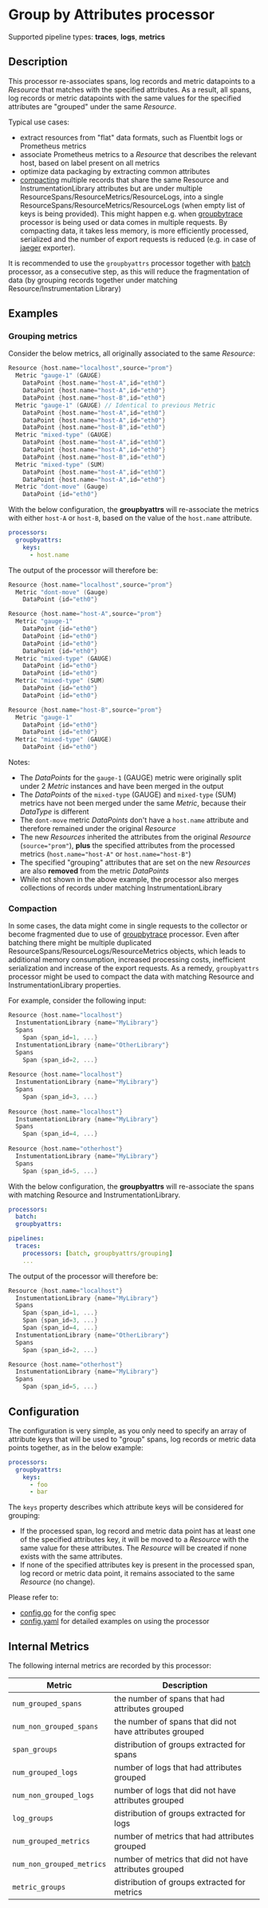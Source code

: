 # Group by Attributes processor

Supported pipeline types: **traces**, **logs**, **metrics**

## Description

This processor re-associates spans, log records and metric datapoints to a *Resource* that matches with the specified attributes. As a result, all spans, log records or metric datapoints with the same values for the specified attributes are "grouped" under the same *Resource*.

Typical use cases:

* extract resources from "flat" data formats, such as Fluentbit logs or Prometheus metrics
* associate Prometheus metrics to a *Resource* that describes the relevant host, based on label present on all metrics
* optimize data packaging by extracting common attributes
* [compacting](#compaction) multiple records that share the same Resource and InstrumentationLibrary attributes but are under multiple ResourceSpans/ResourceMetrics/ResourceLogs, into a single ResourceSpans/ResourceMetrics/ResourceLogs (when empty list of keys is being provided). This might happen e.g. when [groupbytrace](../groupbytraceprocessor) processor is being used or data comes in multiple requests. By compacting data, it takes less memory, is more efficiently processed, serialized and the number of export requests is reduced (e.g. in case of [jaeger](../../exporter/jaegerexporter) exporter).

It is recommended to use the `groupbyattrs` processor together with [batch](https://github.com/open-telemetry/opentelemetry-collector/tree/main/processor/batchprocessor) processor, as a consecutive step, as this will reduce the fragmentation of data (by grouping records together under matching Resource/Instrumentation Library)

## Examples

### Grouping metrics

Consider the below metrics, all originally associated to the same *Resource*:

```go
Resource {host.name="localhost",source="prom"}
  Metric "gauge-1" (GAUGE)
    DataPoint {host.name="host-A",id="eth0"}
    DataPoint {host.name="host-A",id="eth0"}
    DataPoint {host.name="host-B",id="eth0"}
  Metric "gauge-1" (GAUGE) // Identical to previous Metric
    DataPoint {host.name="host-A",id="eth0"}
    DataPoint {host.name="host-A",id="eth0"}
    DataPoint {host.name="host-B",id="eth0"}
  Metric "mixed-type" (GAUGE)
    DataPoint {host.name="host-A",id="eth0"}
    DataPoint {host.name="host-A",id="eth0"}
    DataPoint {host.name="host-B",id="eth0"}
  Metric "mixed-type" (SUM)
    DataPoint {host.name="host-A",id="eth0"}
    DataPoint {host.name="host-A",id="eth0"}
  Metric "dont-move" (Gauge)
    DataPoint {id="eth0"}
```

With the below configuration, the **groupbyattrs** will re-associate the metrics with either `host-A` or `host-B`, based on the value of the `host.name` attribute.

```yaml
processors:
  groupbyattrs:
    keys:
      - host.name
```

The output of the processor will therefore be:

```go
Resource {host.name="localhost",source="prom"}
  Metric "dont-move" (Gauge)
    DataPoint {id="eth0"}

Resource {host.name="host-A",source="prom"}
  Metric "gauge-1"
    DataPoint {id="eth0"}
    DataPoint {id="eth0"}
    DataPoint {id="eth0"}
    DataPoint {id="eth0"}
  Metric "mixed-type" (GAUGE)
    DataPoint {id="eth0"}
    DataPoint {id="eth0"}
  Metric "mixed-type" (SUM)
    DataPoint {id="eth0"}
    DataPoint {id="eth0"}

Resource {host.name="host-B",source="prom"}
  Metric "gauge-1"
    DataPoint {id="eth0"}
    DataPoint {id="eth0"}
  Metric "mixed-type" (GAUGE)
    DataPoint {id="eth0"}
```

Notes:

* The *DataPoints* for the `gauge-1` (GAUGE) metric were originally split under 2 *Metric* instances and have been merged in the output
* The *DataPoints* of the `mixed-type` (GAUGE) and `mixed-type` (SUM) metrics have not been merged under the same *Metric*, because their *DataType* is different
* The `dont-move` metric *DataPoints* don't have a `host.name` attribute and therefore remained under the original *Resource*
* The new *Resources* inherited the attributes from the original *Resource* (`source="prom"`), **plus** the specified attributes from the processed metrics (`host.name="host-A"` or `host.name="host-B"`)
* The specified "grouping" attributes that are set on the new *Resources* are also **removed** from the metric *DataPoints*
* While not shown in the above example, the processor also merges collections of records under matching InstrumentationLibrary

### Compaction

In some cases, the data might come in single requests to the collector or become fragmented due to use of [groupbytrace](../groupbytraceprocessor) processor. Even after batching there might be multiple duplicated ResourceSpans/ResourceLogs/ResourceMetrics objects, which leads to additional memory consumption, increased processing costs, inefficient serialization and increase of the export requests. As a remedy, `groupbyattrs` processor might be used to compact the data with matching Resource and InstrumentationLibrary properties.

For example, consider the following input:

```go
Resource {host.name="localhost"}
  InstumentationLibrary {name="MyLibrary"}
  Spans
    Span {span_id=1, ...}
  InstumentationLibrary {name="OtherLibrary"}
  Spans
    Span {span_id=2, ...}
    
Resource {host.name="localhost"}
  InstumentationLibrary {name="MyLibrary"}
  Spans
    Span {span_id=3, ...}
    
Resource {host.name="localhost"}
  InstumentationLibrary {name="MyLibrary"}
  Spans
    Span {span_id=4, ...}
    
Resource {host.name="otherhost"}
  InstumentationLibrary {name="MyLibrary"}
  Spans
    Span {span_id=5, ...}
```

With the below configuration, the **groupbyattrs** will re-associate the spans with matching Resource and InstrumentationLibrary. 

```yaml
processors:
  batch:
  groupbyattrs:

pipelines:
  traces:
    processors: [batch, groupbyattrs/grouping]
    ...
```

The output of the processor will therefore be:

```go
Resource {host.name="localhost"}
  InstumentationLibrary {name="MyLibrary"}
  Spans
    Span {span_id=1, ...}
    Span {span_id=3, ...}
    Span {span_id=4, ...}
  InstumentationLibrary {name="OtherLibrary"}
  Spans
    Span {span_id=2, ...}

Resource {host.name="otherhost"}
  InstumentationLibrary {name="MyLibrary"}
  Spans
    Span {span_id=5, ...}
```

## Configuration

The configuration is very simple, as you only need to specify an array of attribute keys that will be used to "group" spans, log records or metric data points together, as in the below example:

```yaml
processors:
  groupbyattrs:
    keys:
      - foo
      - bar
```

The `keys` property describes which attribute keys will be considered for grouping:

* If the processed span, log record and metric data point has at least one of the specified attributes key, it will be moved to a *Resource* with the same value for these attributes. The *Resource* will be created if none exists with the same attributes.
* If none of the specified attributes key is present in the processed span, log record or metric data point, it remains associated to the same *Resource* (no change).

Please refer to:

* [config.go](./config.go) for the config spec
* [config.yaml](./testdata/config.yaml) for detailed examples on using the processor

## Internal Metrics

The following internal metrics are recorded by this processor:

| Metric                    | Description                                              |
| ------------------------- | -------------------------------------------------------- |
| `num_grouped_spans`       | the number of spans that had attributes grouped          |
| `num_non_grouped_spans`   | the number of spans that did not have attributes grouped |
| `span_groups`             | distribution of groups extracted for spans               |
| `num_grouped_logs`        | number of logs that had attributes grouped               |
| `num_non_grouped_logs`    | number of logs that did not have attributes grouped      |
| `log_groups`              | distribution of groups extracted for logs                |
| `num_grouped_metrics`     | number of metrics that had attributes grouped            |
| `num_non_grouped_metrics` | number of metrics that did not have attributes grouped   |
| `metric_groups`           | distribution of groups extracted for metrics             |
